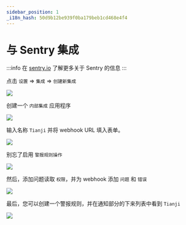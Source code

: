 ```yaml
---
sidebar_position: 1
_i18n_hash: 50d9b12be939f0ba179beb1cd468e4f4
---
```

# 与 Sentry 集成

:::info
在 [sentry.io](https://sentry.io/) 了解更多关于 Sentry 的信息
:::

点击 `设置` => `集成` => `创建新集成`

![](/img/docs/sentry/sentry1.png)

创建一个 `内部集成` 应用程序

![](/img/docs/sentry/sentry2.png)

输入名称 `Tianji` 并将 webhook URL 填入表单。

![](/img/docs/sentry/sentry3.png)

别忘了启用 `警报规则操作`

![](/img/docs/sentry/sentry4.png)

然后，添加问题读取 `权限`，并为 webhook 添加 `问题` 和 `错误`

![](/img/docs/sentry/sentry5.png)

最后，您可以创建一个警报规则，并在通知部分的下来列表中看到 `Tianji`

![](/img/docs/sentry/sentry6.png)
